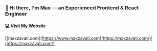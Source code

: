 ### 👋 Hi there, I'm Max — an Experienced Frontend & React Engineer

#### 💻 Visit My Website
[[maxzavati.com]([https://www.maxzavati.com](https://maxzavati.com/)](https://maxzavati.com/)

